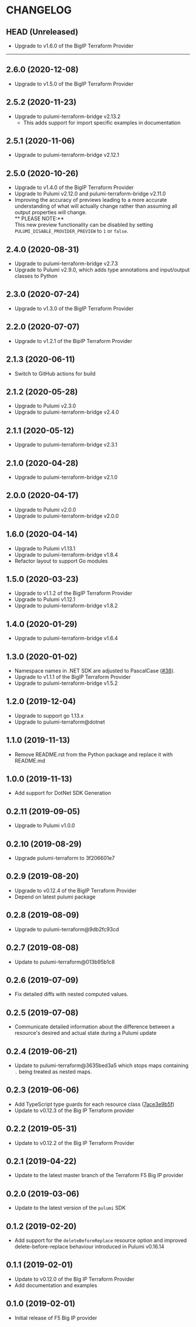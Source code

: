 CHANGELOG
=========

## HEAD (Unreleased)
* Upgrade to v1.6.0 of the BigIP Terraform Provider

---

## 2.6.0 (2020-12-08)
* Upgrade to v1.5.0 of the BigIP Terraform Provider

## 2.5.2 (2020-11-23)
* Upgrade to pulumi-terraform-bridge v2.13.2  
  * This adds support for import specific examples in documentation

## 2.5.1 (2020-11-06)
* Upgrade to pulumi-terraform-bridge v2.12.1

## 2.5.0 (2020-10-26)
* Upgrade to v1.4.0 of the BigIP Terraform Provider
* Upgrade to Pulumi v2.12.0 and pulumi-terraform-bridge v2.11.0
* Improving the accuracy of previews leading to a more accurate understanding of what will actually change rather than assuming all output properties will change.  
  ** PLEASE NOTE:**  
  This new preview functionality can be disabled by setting `PULUMI_DISABLE_PROVIDER_PREVIEW` to `1` or `false`.

## 2.4.0 (2020-08-31)
* Upgrade to pulumi-terraform-bridge v2.7.3
* Upgrade to Pulumi v2.9.0, which adds type annotations and input/output classes to Python

## 2.3.0 (2020-07-24)
* Upgrade to v1.3.0 of the BigIP Terraform Provider

## 2.2.0 (2020-07-07)
* Upgrade to v1.2.1 of the BipIP Terraform Provider

## 2.1.3 (2020-06-11)
* Switch to GitHub actions for build

## 2.1.2 (2020-05-28)
* Upgrade to Pulumi v2.3.0
* Upgrade to pulumi-terraform-bridge v2.4.0

## 2.1.1 (2020-05-12)
* Upgrade to pulumi-terraform-bridge v2.3.1

## 2.1.0 (2020-04-28)
* Upgrade to pulumi-terraform-bridge v2.1.0

## 2.0.0 (2020-04-17)
* Upgrade to Pulumi v2.0.0
* Upgrade to pulumi-terraform-bridge v2.0.0

## 1.6.0 (2020-04-14)
* Upgrade to Pulumi v1.13.1
* Upgrade to pulumi-terraform-bridge v1.8.4
* Refactor layout to support Go modules

## 1.5.0 (2020-03-23)
* Upgrade to v1.1.2 of the BigIP Terraform Provider
* Upgrade to Pulumi v1.12.1
* Upgrade to pulumi-terraform-bridge v1.8.2

## 1.4.0 (2020-01-29)
* Upgrade to pulumi-terraform-bridge v1.6.4

## 1.3.0 (2020-01-02)
* Namespace names in .NET SDK are adjusted to PascalCase
([#38](https://github.com/pulumi/pulumi-f5bigip/pull/38)).
* Upgrade to v1.1.1 of the BigIP Terraform Provider
* Upgrade to pulumi-terraform-bridge v1.5.2

## 1.2.0 (2019-12-04)
* Upgrade to support go 1.13.x
* Upgrade to pulumi-terraform@dotnet

## 1.1.0 (2019-11-13)
* Remove README.rst from the Python package and replace it with README.md

## 1.0.0 (2019-11-13)
* Add support for DotNet SDK Generation

## 0.2.11 (2019-09-05)
* Upgrade to Pulumi v1.0.0

## 0.2.10 (2019-08-29)
* Upgrade pulumi-terraform to 3f206601e7

## 0.2.9 (2019-08-20)
* Upgrade to v0.12.4 of the BigIP Terraform Provider
* Depend on latest pulumi package

## 0.2.8 (2019-08-09)
* Upgrade to pulumi-terraform@9db2fc93cd

## 0.2.7 (2019-08-08)
* Update to pulumi-terraform@013b95b1c8

## 0.2.6 (2019-07-09)
* Fix detailed diffs with nested computed values.

## 0.2.5 (2019-07-08)
* Communicate detailed information about the difference between a resource's desired and actual state during a Pulumi update

## 0.2.4 (2019-06-21)
* Update to pulumi-terraform@3635bed3a5 which stops maps containing `.` being treated as nested maps.

## 0.2.3 (2019-06-06)
* Add TypeScript type guards for each resource class ([7ace3e9b5f](https://github.com/pulumi/pulumi-terraform/commit/7ace3e9b5f2dcd4692b029ba4b80360582d7949a))
* Update to v0.12.3 of the Big IP Terraform provider

## 0.2.2 (2019-05-31)
* Update to v0.12.2 of the Big IP Terraform Provider

## 0.2.1 (2019-04-22)
* Update to the latest master branch of the Terraform F5 Big IP provider

## 0.2.0 (2019-03-06)
* Update to the latest version of the `pulumi` SDK

## 0.1.2 (2019-02-20)
* Add support for the `deleteBeforeReplace` resource option and improved delete-before-replace behaviour introduced in Pulumi v0.16.14

## 0.1.1 (2019-02-01)
* Update to v0.12.0 of the Big IP Terraform Provider
* Add documentation and examples

## 0.1.0 (2019-02-01)
* Initial release of F5 Big IP provider
